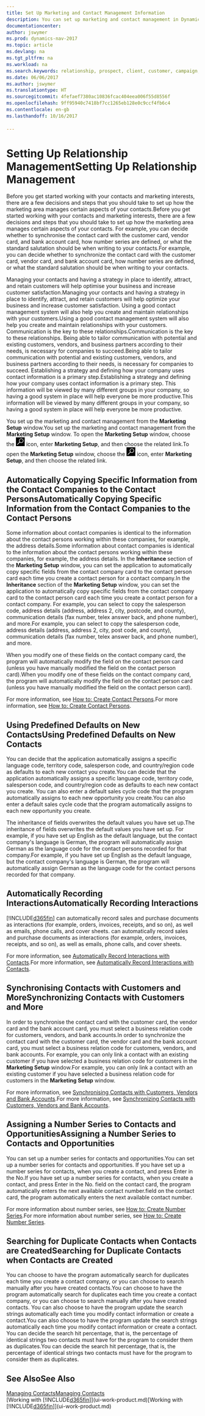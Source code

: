 ```yaml
---
title: Set Up Marketing and Contact Management Information
description: You can set up marketing and contact management in Dynamics NAV to optimise relationships with prospects or customers, and improve campaigns and promotions.
documentationcenter: 
author: jswymer
ms.prod: dynamics-nav-2017
ms.topic: article
ms.devlang: na
ms.tgt_pltfrm: na
ms.workload: na
ms.search.keywords: relationship, prospect, client, customer, campaign, promo
ms.date: 06/06/2017
ms.author: jswymer
ms.translationtype: HT
ms.sourcegitcommit: 4fefaef7380ac10836fcac404eea006f55d8556f
ms.openlocfilehash: 9ff95940c7418bf7cc1265eb128e0c9ccf4fb6c4
ms.contentlocale: en-gb
ms.lasthandoff: 10/16/2017

---
```

# <a name="setting-up-relationship-management"></a><span data-ttu-id="3bddb-103">Setting Up Relationship Management</span><span class="sxs-lookup"><span data-stu-id="3bddb-103">Setting Up Relationship Management</span></span>
<span data-ttu-id="3bddb-104">Before you get started working with your contacts and marketing interests, there are a few decisions and steps that you should take to set up how the marketing area manages certain aspects of your contacts.</span><span class="sxs-lookup"><span data-stu-id="3bddb-104">Before you get started working with your contacts and marketing interests, there are a few decisions and steps that you should take to set up how the marketing area manages certain aspects of your contacts.</span></span> <span data-ttu-id="3bddb-105">For example, you can decide whether to synchronise the contact card with the customer card, vendor card, and bank account card, how number series are defined, or what the standard salutation should be when writing to your contacts.</span><span class="sxs-lookup"><span data-stu-id="3bddb-105">For example, you can decide whether to synchronize the contact card with the customer card, vendor card, and bank account card, how number series are defined, or what the standard salutation should be when writing to your contacts.</span></span>

<span data-ttu-id="3bddb-106">Managing your contacts and having a strategy in place to identify, attract, and retain customers will help optimise your business and increase customer satisfaction.</span><span class="sxs-lookup"><span data-stu-id="3bddb-106">Managing your contacts and having a strategy in place to identify, attract, and retain customers will help optimize your business and increase customer satisfaction.</span></span> <span data-ttu-id="3bddb-107">Using a good contact management system will also help you create and maintain relationships with your customers.</span><span class="sxs-lookup"><span data-stu-id="3bddb-107">Using a good contact management system will also help you create and maintain relationships with your customers.</span></span> <span data-ttu-id="3bddb-108">Communication is the key to these relationships.</span><span class="sxs-lookup"><span data-stu-id="3bddb-108">Communication is the key to these relationships.</span></span> <span data-ttu-id="3bddb-109">Being able to tailor communication with potential and existing customers, vendors, and business partners according to their needs, is necessary for companies to succeed.</span><span class="sxs-lookup"><span data-stu-id="3bddb-109">Being able to tailor communication with potential and existing customers, vendors, and business partners according to their needs, is necessary for companies to succeed.</span></span> <span data-ttu-id="3bddb-110">Establishing a strategy and defining how your company uses contact information is a primary step.</span><span class="sxs-lookup"><span data-stu-id="3bddb-110">Establishing a strategy and defining how your company uses contact information is a primary step.</span></span> <span data-ttu-id="3bddb-111">This information will be viewed by many different groups in your company, so having a good system in place will help everyone be more productive.</span><span class="sxs-lookup"><span data-stu-id="3bddb-111">This information will be viewed by many different groups in your company, so having a good system in place will help everyone be more productive.</span></span>

<span data-ttu-id="3bddb-112">You set up the marketing and contact management from the **Marketing Setup** window.</span><span class="sxs-lookup"><span data-stu-id="3bddb-112">You set up the marketing and contact management from the **Marketing Setup** window.</span></span> <span data-ttu-id="3bddb-113">To open the **Marketing Setup** window, choose the ![Search for Page or Report](media/ui-search/search_small.png "Search for Page or Report icon") icon, enter **Marketing Setup**, and then choose the related link.</span><span class="sxs-lookup"><span data-stu-id="3bddb-113">To open the **Marketing Setup** window, choose the ![Search for Page or Report](media/ui-search/search_small.png "Search for Page or Report icon") icon, enter **Marketing Setup**, and then choose the related link.</span></span>

## <a name="automatically-copying-specific-information-from-the-contact-companies-to-the-contact-persons"></a><span data-ttu-id="3bddb-114">Automatically Copying Specific Information from the Contact Companies to the Contact Persons</span><span class="sxs-lookup"><span data-stu-id="3bddb-114">Automatically Copying Specific Information from the Contact Companies to the Contact Persons</span></span>
<span data-ttu-id="3bddb-115">Some information about contact companies is identical to the information about the contact persons working within these companies, for example, the address details.</span><span class="sxs-lookup"><span data-stu-id="3bddb-115">Some information about contact companies is identical to the information about the contact persons working within these companies, for example, the address details.</span></span> <span data-ttu-id="3bddb-116">In the **Inheritance** section of the **Marketing Setup** window, you can set the application to automatically copy specific fields from the contact company card to the contact person card each time you create a contact person for a contact company.</span><span class="sxs-lookup"><span data-stu-id="3bddb-116">In the **Inheritance** section of the **Marketing Setup** window, you can set the application to automatically copy specific fields from the contact company card to the contact person card each time you create a contact person for a contact company.</span></span> <span data-ttu-id="3bddb-117">For example, you can select to copy the salesperson code, address details (address, address 2, city, postcode, and county), communication details (fax number, telex answer back, and phone number), and more.</span><span class="sxs-lookup"><span data-stu-id="3bddb-117">For example, you can select to copy the salesperson code, address details (address, address 2, city, post code, and county), communication details (fax number, telex answer back, and phone number), and more.</span></span>

<span data-ttu-id="3bddb-118">When you modify one of these fields on the contact company card, the program will automatically modify the field on the contact person card (unless you have manually modified the field on the contact person card).</span><span class="sxs-lookup"><span data-stu-id="3bddb-118">When you modify one of these fields on the contact company card, the program will automatically modify the field on the contact person card (unless you have manually modified the field on the contact person card).</span></span>

<span data-ttu-id="3bddb-119">For more information, see [How to: Create Contact Persons](marketing-how-create-contact-persons.md).</span><span class="sxs-lookup"><span data-stu-id="3bddb-119">For more information, see [How to: Create Contact Persons](marketing-how-create-contact-persons.md).</span></span>

## <a name="using-predefined-defaults-on-new-contacts"></a><span data-ttu-id="3bddb-120">Using Predefined Defaults on New Contacts</span><span class="sxs-lookup"><span data-stu-id="3bddb-120">Using Predefined Defaults on New Contacts</span></span>
<span data-ttu-id="3bddb-121">You can decide that the application automatically assigns a specific language code, territory code, salesperson code, and country/region code as defaults to each new contact you create.</span><span class="sxs-lookup"><span data-stu-id="3bddb-121">You can decide that the application automatically assigns a specific language code, territory code, salesperson code, and country/region code as defaults to each new contact you create.</span></span> <span data-ttu-id="3bddb-122">You can also enter a default sales cycle code that the program automatically assigns to each new opportunity you create.</span><span class="sxs-lookup"><span data-stu-id="3bddb-122">You can also enter a default sales cycle code that the program automatically assigns to each new opportunity you create.</span></span>

<span data-ttu-id="3bddb-123">The inheritance of fields overwrites the default values you have set up.</span><span class="sxs-lookup"><span data-stu-id="3bddb-123">The inheritance of fields overwrites the default values you have set up.</span></span> <span data-ttu-id="3bddb-124">For example, if you have set up English as the default language, but the contact company's language is German, the program will automatically assign German as the language code for the contact persons recorded for that company.</span><span class="sxs-lookup"><span data-stu-id="3bddb-124">For example, if you have set up English as the default language, but the contact company's language is German, the program will automatically assign German as the language code for the contact persons recorded for that company.</span></span>

<!--You can also setup a default salutation that the program automatically assigns to your contacts. You can use these salutations in your interaction template attachments (for example, Microsoft Word documents). When setting up a default salutation, you can enter a salutation text and a salutation format. For example, if the salutation text is Dear, and the salutation format is Salutation Text + Title + Name, the program will automatically enter Dear Mr. John Smith as a salutation for a contact called John Smith.-->

## <a name="automatically-recording-interactions"></a><span data-ttu-id="3bddb-125">Automatically Recording Interactions</span><span class="sxs-lookup"><span data-stu-id="3bddb-125">Automatically Recording Interactions</span></span>
[!INCLUDE[d365fin](includes/d365fin_md.md)]<span data-ttu-id="3bddb-126"> can automatically record sales and purchase documents as interactions (for example, orders, invoices, receipts, and so on), as well as emails, phone calls, and cover sheets.</span><span class="sxs-lookup"><span data-stu-id="3bddb-126"> can automatically record sales and purchase documents as interactions (for example, orders, invoices, receipts, and so on), as well as emails, phone calls, and cover sheets.</span></span>

<span data-ttu-id="3bddb-127">For more information, see [Automatically Record Interactions with Contacts](marketing-auto-record-interactions.md).</span><span class="sxs-lookup"><span data-stu-id="3bddb-127">For more information, see [Automatically Record Interactions with Contacts](marketing-auto-record-interactions.md).</span></span>

## <a name="synchronizing-contacts-with-customers-and-more"></a><span data-ttu-id="3bddb-128">Synchronising Contacts with Customers and More</span><span class="sxs-lookup"><span data-stu-id="3bddb-128">Synchronizing Contacts with Customers and More</span></span>
<span data-ttu-id="3bddb-129">In order to synchronise the contact card with the customer card, the vendor card and the bank account card, you must select a business relation code for customers, vendors, and bank accounts.</span><span class="sxs-lookup"><span data-stu-id="3bddb-129">In order to synchronize the contact card with the customer card, the vendor card and the bank account card, you must select a business relation code for customers, vendors, and bank accounts.</span></span> <span data-ttu-id="3bddb-130">For example, you can only link a contact with an existing customer if you have selected a business relation code for customers in the **Marketing Setup** window.</span><span class="sxs-lookup"><span data-stu-id="3bddb-130">For example, you can only link a contact with an existing customer if you have selected a business relation code for customers in the **Marketing Setup** window.</span></span>

<span data-ttu-id="3bddb-131">For more information, see [Synchronising Contacts with Customers, Vendors and Bank Accounts](marketing-synchronize-contacts-customers-vendors-bank-accounts.md).</span><span class="sxs-lookup"><span data-stu-id="3bddb-131">For more information, see [Synchronizing Contacts with Customers, Vendors and Bank Accounts](marketing-synchronize-contacts-customers-vendors-bank-accounts.md).</span></span>

## <a name="assigning-a-number-series-to-contacts-and-opportunities"></a><span data-ttu-id="3bddb-132">Assigning a Number Series to Contacts and Opportunities</span><span class="sxs-lookup"><span data-stu-id="3bddb-132">Assigning a Number Series to Contacts and Opportunities</span></span>
<span data-ttu-id="3bddb-133">You can set up a number series for contacts and opportunities.</span><span class="sxs-lookup"><span data-stu-id="3bddb-133">You can set up a number series for contacts and opportunities.</span></span> <span data-ttu-id="3bddb-134">If you have set up a number series for contacts, when you create a contact, and press Enter in the No.</span><span class="sxs-lookup"><span data-stu-id="3bddb-134">If you have set up a number series for contacts, when you create a contact, and press Enter in the No.</span></span> <span data-ttu-id="3bddb-135">field on the contact card, the program automatically enters the next available contact number.</span><span class="sxs-lookup"><span data-stu-id="3bddb-135">field on the contact card, the program automatically enters the next available contact number.</span></span>

<span data-ttu-id="3bddb-136">For more information about number series, see [How to: Create Number Series](ui-create-number-series.md).</span><span class="sxs-lookup"><span data-stu-id="3bddb-136">For more information about number series, see [How to: Create Number Series](ui-create-number-series.md).</span></span>

## <a name="searching-for-duplicate-contacts-when-contacts-are-created"></a><span data-ttu-id="3bddb-137">Searching for Duplicate Contacts when Contacts are Created</span><span class="sxs-lookup"><span data-stu-id="3bddb-137">Searching for Duplicate Contacts when Contacts are Created</span></span>
<span data-ttu-id="3bddb-138">You can choose to have the program automatically search for duplicates each time you create a contact company, or you can choose to search manually after you have created contacts.</span><span class="sxs-lookup"><span data-stu-id="3bddb-138">You can choose to have the program automatically search for duplicates each time you create a contact company, or you can choose to search manually after you have created contacts.</span></span> <span data-ttu-id="3bddb-139">You can also choose to have the program update the search strings automatically each time you modify contact information or create a contact.</span><span class="sxs-lookup"><span data-stu-id="3bddb-139">You can also choose to have the program update the search strings automatically each time you modify contact information or create a contact.</span></span> <span data-ttu-id="3bddb-140">You can decide the search hit percentage, that is, the percentage of identical strings two contacts must have for the program to consider them as duplicates.</span><span class="sxs-lookup"><span data-stu-id="3bddb-140">You can decide the search hit percentage, that is, the percentage of identical strings two contacts must have for the program to consider them as duplicates.</span></span>

## <a name="see-also"></a><span data-ttu-id="3bddb-141">See Also</span><span class="sxs-lookup"><span data-stu-id="3bddb-141">See Also</span></span>
[<span data-ttu-id="3bddb-142">Managing Contacts</span><span class="sxs-lookup"><span data-stu-id="3bddb-142">Managing Contacts</span></span>](marketing-contacts.md)  
<span data-ttu-id="3bddb-143">[Working with [!INCLUDE[d365fin](includes/d365fin_md.md)]](ui-work-product.md)</span><span class="sxs-lookup"><span data-stu-id="3bddb-143">[Working with [!INCLUDE[d365fin](includes/d365fin_md.md)]](ui-work-product.md)</span></span>  

